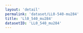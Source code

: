 ```yaml
---
layout: 'detail'
permalink: 'dataset/LL0-540-mu284'
title: 'Ll0_540_mu284'
datasetID: 'LL0_540_mu284'
---
```

